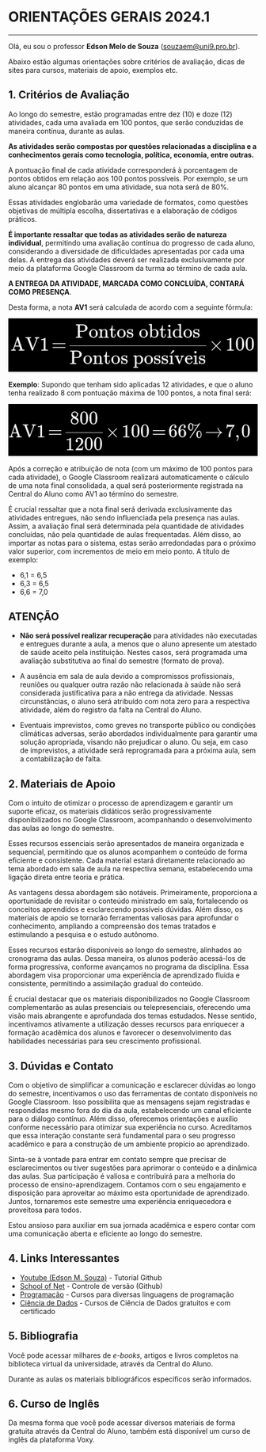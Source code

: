 # ORIENTAÇÕES GERAIS 2024.1

___

Olá, eu sou o professor __Edson Melo de Souza__ (<souzaem@uni9.pro.br>).

Abaixo estão algumas orientações sobre critérios de avaliação, dicas de sites para cursos, materiais de apoio, exemplos etc.

## 1. Critérios de Avaliação

Ao longo do semestre, estão programadas entre dez (10) e doze (12) atividades, cada uma avaliada em 100 pontos, que serão conduzidas de maneira contínua, durante as aulas.

__As atividades serão compostas por questões relacionadas a disciplina e a conhecimentos gerais como tecnologia, política, economia, entre outras.__

A pontuação final de cada atividade corresponderá à porcentagem de pontos obtidos em relação aos 100 pontos possíveis. Por exemplo, se um aluno alcançar 80 pontos em uma atividade, sua nota será de 80%.

Essas atividades englobarão uma variedade de formatos, como questões objetivas de múltipla escolha, dissertativas e a elaboração de códigos práticos.

__É importante ressaltar que todas as atividades serão de natureza individual__, permitindo uma avaliação contínua do progresso de cada aluno, considerando a diversidade de dificuldades apresentadas por cada uma delas. A entrega das atividades deverá ser realizada exclusivamente por meio da plataforma Google Classroom da turma ao término de cada aula.

__A ENTREGA DA ATIVIDADE, MARCADA COMO CONCLUÍDA, CONTARÁ COMO PRESENÇA__.

Desta forma, a nota __AV1__ será calculada de acordo com a seguinte fórmula:

![equação](eq01.png)

**Exemplo**:  Supondo que tenham sido aplicadas 12 atividades, e que o aluno tenha realizado 8 com pontuação máxima de 100 pontos, a nota final será:

![exemplo de cálculo](eq02.png)

Após a correção e atribuição de nota (com um máximo de 100 pontos para cada atividade), o Google Classroom realizará automaticamente o cálculo de uma nota final consolidada, a qual será posteriormente registrada na Central do Aluno como AV1 ao término do semestre.

É crucial ressaltar que a nota final será derivada exclusivamente das atividades entregues, não sendo influenciada pela presença nas aulas. Assim, a avaliação final será determinada pela quantidade de atividades concluídas, não pela quantidade de aulas frequentadas. Além disso, ao importar as notas para o sistema, estas serão arredondadas para o próximo valor superior, com incrementos de meio em meio ponto. A título de exemplo:

* 6,1 = 6,5
* 6,3 = 6,5
* 6,6 = 7,0

## __ATENÇÃO__

* __Não será possível realizar recuperação__ para atividades não executadas e entregues durante a aula, a menos que o aluno apresente um atestado de saúde aceito pela instituição. Nestes casos, será programada uma avaliação substitutiva ao final do semestre (formato de prova).

* A ausência em sala de aula devido a compromissos profissionais, reuniões ou qualquer outra razão não relacionada à saúde não será considerada justificativa para a não entrega da atividade. Nessas circunstâncias, o aluno será atribuído com nota zero para a respectiva atividade, além do registro da falta na Central do Aluno.

* Eventuais imprevistos, como greves no transporte público ou condições climáticas adversas, serão abordados individualmente para garantir uma solução apropriada, visando não prejudicar o aluno. Ou seja, em caso de imprevistos, a atividade será reprogramada para a próxima aula, sem a contabilização de falta.

## 2. Materiais de Apoio

Com o intuito de otimizar o processo de aprendizagem e garantir um suporte eficaz, os materiais didáticos serão progressivamente disponibilizados no Google Classroom, acompanhando o desenvolvimento das aulas ao longo do semestre.

Esses recursos essenciais serão apresentados de maneira organizada e sequencial, permitindo que os alunos acompanhem o conteúdo de forma eficiente e consistente. Cada material estará diretamente relacionado ao tema abordado em sala de aula na respectiva semana, estabelecendo uma ligação direta entre teoria e prática.

As vantagens dessa abordagem são notáveis. Primeiramente, proporciona a oportunidade de revisitar o conteúdo ministrado em sala, fortalecendo os conceitos aprendidos e esclarecendo possíveis dúvidas. Além disso, os materiais de apoio se tornarão ferramentas valiosas para aprofundar o conhecimento, ampliando a compreensão dos temas tratados e estimulando a pesquisa e o estudo autônomo.

Esses recursos estarão disponíveis ao longo do semestre, alinhados ao cronograma das aulas. Dessa maneira, os alunos poderão acessá-los de forma progressiva, conforme avançamos no programa da disciplina. Essa abordagem visa proporcionar uma experiência de aprendizado fluida e consistente, permitindo a assimilação gradual do conteúdo.

É crucial destacar que os materiais disponibilizados no Google Classroom complementarão as aulas presenciais ou telepresenciais, oferecendo uma visão mais abrangente e aprofundada dos temas estudados. Nesse sentido, incentivamos ativamente a utilização desses recursos para enriquecer a formação acadêmica dos alunos e favorecer o desenvolvimento das habilidades necessárias para seu crescimento profissional.

## 3. Dúvidas e Contato

Com o objetivo de simplificar a comunicação e esclarecer dúvidas ao longo do semestre, incentivamos o uso das ferramentas de contato disponíveis no Google Classroom. Isso possibilita que as mensagens sejam registradas e respondidas mesmo fora do dia da aula, estabelecendo um canal eficiente para o diálogo contínuo. Além disso, oferecemos orientações e auxílio conforme necessário para otimizar sua experiência no curso. Acreditamos que essa interação constante será fundamental para o seu progresso acadêmico e para a construção de um ambiente propício ao aprendizado.

Sinta-se à vontade para entrar em contato sempre que precisar de esclarecimentos ou tiver sugestões para aprimorar o conteúdo e a dinâmica das aulas. Sua participação é valiosa e contribuirá para a melhoria do processo de ensino-aprendizagem. Contamos com o seu engajamento e disposição para aproveitar ao máximo esta oportunidade de aprendizado. Juntos, tornaremos este semestre uma experiência enriquecedora e proveitosa para todos.

Estou ansioso para auxiliar em sua jornada acadêmica e espero contar com uma comunicação aberta e eficiente ao longo do semestre.

## 4. Links Interessantes

* [Youtube (Edson M. Souza)](https://youtu.be/aqErh3MlJsE) - Tutorial Github
* [School of Net](https://www.schoolofnet.com/curso/git/controle-de-versao/git-e-github/) - Controle de versão (Github)
* [Programação](https://www.w3schools.com/) - Cursos para diversas linguagens de programação
* [Ciência de Dados](https://www.datascienceacademy.com.br/cursosgratuitos) - Cursos de Ciência de Dados gratuitos e com certificado

## 5. Bibliografia

Você pode acessar milhares de _e-books_, artigos e livros completos na biblioteca virtual da universidade, através da Central do Aluno.

Durante as aulas os materiais bibliográficos específicos serão informados.

## 6. Curso de Inglês

Da mesma forma que você pode acessar diversos materiais de forma gratuita através da Central do Aluno, também está disponível um curso de inglês da plataforma Voxy.
